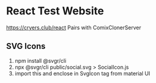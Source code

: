 # React Test Website
https://cryers.club/react
Pairs with ComixClonerServer

## SVG Icons

1. npm install @svgr/cli
1. npx @svgr/cli public/social.svg > SocialIcon.js
1. import this and enclose in SvgIcon tag from material UI
